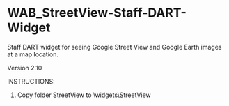 # WAB_StreetView-Staff-DART-Widget
Staff DART widget for seeing Google Street View and Google Earth images at a map location.

Version 2.10

INSTRUCTIONS:
1. Copy folder StreetView to \widgets\StreetView
